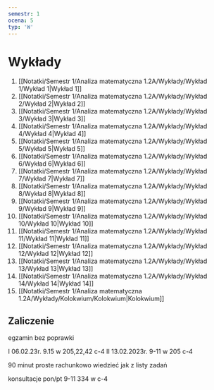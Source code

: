 ```yaml
---
semestr: 1
ocena: 5
typ: 'W'
---
```


# Wykłady
1. [[Notatki/Semestr 1/Analiza matematyczna 1.2A/Wykłady/Wykład 1/Wykład 1|Wykład 1]]
2. [[Notatki/Semestr 1/Analiza matematyczna 1.2A/Wykłady/Wykład 2/Wykład 2|Wykład 2]]
3. [[Notatki/Semestr 1/Analiza matematyczna 1.2A/Wykłady/Wykład 3/Wykład 3|Wykład 3]]
4. [[Notatki/Semestr 1/Analiza matematyczna 1.2A/Wykłady/Wykład 4/Wykład 4|Wykład 4]]
5. [[Notatki/Semestr 1/Analiza matematyczna 1.2A/Wykłady/Wykład 5/Wykład 5|Wykład 5]]
6. [[Notatki/Semestr 1/Analiza matematyczna 1.2A/Wykłady/Wykład 6/Wykład 6|Wykład 6]]
7. [[Notatki/Semestr 1/Analiza matematyczna 1.2A/Wykłady/Wykład 7/Wykład 7|Wykład 7]]
8. [[Notatki/Semestr 1/Analiza matematyczna 1.2A/Wykłady/Wykład 8/Wykład 8|Wykład 8]]
9. [[Notatki/Semestr 1/Analiza matematyczna 1.2A/Wykłady/Wykład 9/Wykład 9|Wykład 9]]
10. [[Notatki/Semestr 1/Analiza matematyczna 1.2A/Wykłady/Wykład 10/Wykład 10|Wykład 10]]
11. [[Notatki/Semestr 1/Analiza matematyczna 1.2A/Wykłady/Wykład 11/Wykład 11|Wykład 11]]
12. [[Notatki/Semestr 1/Analiza matematyczna 1.2A/Wykłady/Wykład 12/Wykład 12|Wykład 12]]
13. [[Notatki/Semestr 1/Analiza matematyczna 1.2A/Wykłady/Wykład 13/Wykład 13|Wykład 13]]
14. [[Notatki/Semestr 1/Analiza matematyczna 1.2A/Wykłady/Wykład 14/Wykład 14|Wykład 14]]
15. [[Notatki/Semestr 1/Analiza matematyczna 1.2A/Wykłady/Kolokwium/Kolokwium|Kolokwium]]

## Zaliczenie
egzamin bez poprawki 

I 06.02.23r. 9.15 w 205,22,42 c-4
II 13.02.2023r. 9-11 w 205 c-4

90 minut proste rachunkowo  wiedzieć jak
z listy zadań

konsultacje pon/pt 9-11 334 w c-4